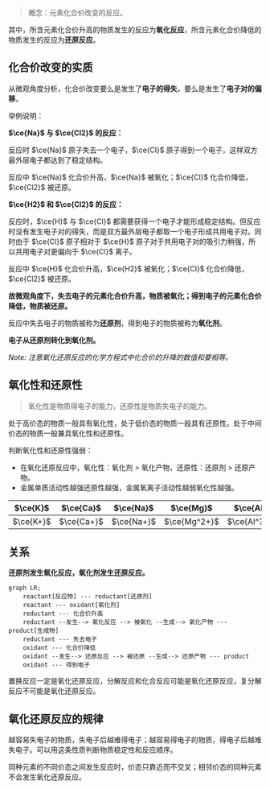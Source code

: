 > 概念：元素化合价改变的反应。

其中，所含元素化合价升高的物质发生的反应为**氧化反应**，所含元素化合价降低的物质发生的反应为**还原反应**。

## 化合价改变的实质

从微观角度分析，化合价改变要么是发生了**电子的得失**，要么是发生了**电子对的偏移**。

举例说明：

**$\ce{Na}$ 与 $\ce{Cl2}$ 的反应：**

反应时 $\ce{Na}$ 原子失去一个电子，$\ce{Cl}$ 原子得到一个电子，这样双方最外层电子都达到了稳定结构。

反应中 $\ce{Na}$ 化合价升高，$\ce{Na}$ 被氧化；$\ce{Cl}$ 化合价降低，$\ce{Cl2}$ 被还原。

**$\ce{H2}$ 和 $\ce{Cl2}$ 的反应：**

反应时，$\ce{H}$ 与 $\ce{Cl}$ 都需要获得一个电子才能形成稳定结构。但反应时没有发生电子对的得失，而是双方最外层电子都取一个电子形成共用电子对。同时由于 $\ce{Cl}$ 原子相对于 $\ce{H}$ 原子对于共用电子对的吸引力稍强，所以共用电子对更偏向于 $\ce{Cl}$ 离子。

反应中 $\ce{H}$ 化合价升高，$\ce{H2}$ 被氧化；$\ce{Cl}$ 化合价降低，$\ce{Cl2}$ 被还原。

**故微观角度下，失去电子的元素化合价升高，物质被氧化；得到电子的元素化合价降低，物质被还原。**

反应中失去电子的物质被称为**还原剂**，得到电子的物质被称为**氧化剂**。

**电子从还原剂转化到氧化剂。**

*Note: 注意氧化还原反应的化学方程式中化合价的升降的数值和要相等。*

## 氧化性和还原性

> 氧化性是物质得电子的能力，还原性是物质失电子的能力。

处于高价态的物质一般具有氧化性，处于低价态的物质一般具有还原性。处于中间价态的物质一般兼具氧化性和还原性。

判断氧化性和还原性强弱：

- 在氧化还原反应中，氧化性：氧化剂 $>$ 氧化产物，还原性：还原剂 $>$ 还原产物。
- 金属单质活动性越强还原性越强，金属氧离子活动性越弱氧化性越强。

| $\ce{K}$  | $\ce{Ca}$  | $\ce{Na}$  | $\ce{Mg}$    | $\ce{Al}$    | $\ce{Zn}$    | $\ce{Fe}$    | $\ce{Sn}$    | $\ce{Pb}$    | ($\ce{H}$)  | $\ce{Cu}$    |                | $\ce{Hg}$    | $\ce{Ag}$  | $\ce{Pt}$ | $\ce{Au}$ |
| --------- | ---------- | ---------- | ------------ | ------------ | ------------ | ------------ | ------------ | ------------ | ----------- | ------------ | -------------- | ------------ | ---------- | --------- | --------- |
| $\ce{K+}$ | $\ce{Ca+}$ | $\ce{Na+}$ | $\ce{Mg^2+}$ | $\ce{Al^3+}$ | $\ce{Zn^2+}$ | $\ce{Fe^2+}$ | $\ce{Sn^2+}$ | $\ce{Pb^2+}$ | ($\ce{H+}$) | $\ce{Cu^2+}$ | ($\ce{Fe^3+}$) | $\ce{Hg^2+}$ | $\ce{Ag+}$ |           |           |

## 关系

**还原剂发生氧化反应，氧化剂发生还原反应。**

```mermaid
graph LR;
    reactant[反应物] --- reductant[还原剂]
    reactant --- oxidant[氧化剂]
    reductant --- 化合价升高
    reductant --发生--> 氧化反应 --> 被氧化 --生成--> 氧化产物 --- product[生成物]
    reductant --- 失去电子
    oxidant --- 化合价降低
    oxidant --发生--> 还原反应 --> 被还原 --生成--> 还原产物 --- product
    oxidant --- 得到电子
```

置换反应一定是氧化还原反应，分解反应和化合反应可能是氧化还原反应，复分解反应不可能是氧化还原反应。

## 氧化还原反应的规律

越容易失电子的物质，失电子后越难得电子；越容易得电子的物质，得电子后越难失电子。可以用这条性质判断物质稳定性和反应顺序。

同种元素的不同价态之间发生反应时，价态只靠近而不交叉；相邻价态的同种元素不会发生氧化还原反应。